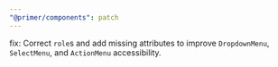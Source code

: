 ```yaml
---
"@primer/components": patch
---
```


fix: Correct `role`s and add missing attributes to improve `DropdownMenu`, `SelectMenu`, and `ActionMenu` accessibility.
